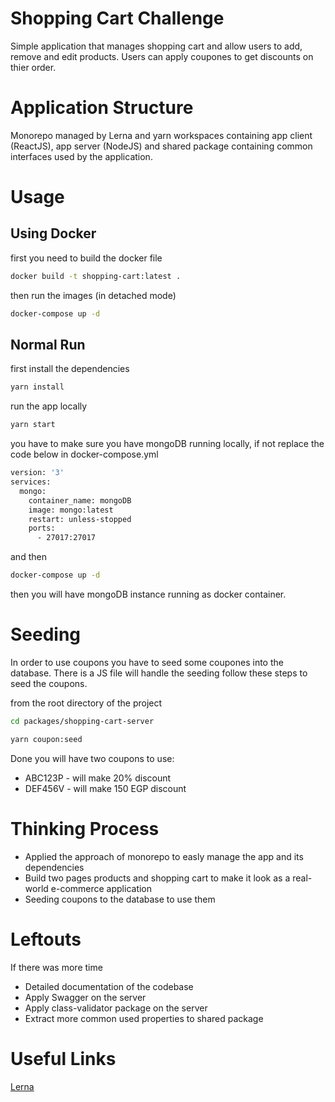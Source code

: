 # Shopping Cart Challenge

Simple application that manages shopping cart and allow users to add, remove and edit products. Users can apply coupones to get discounts on thier order.

# Application Structure

Monorepo managed by Lerna and yarn workspaces containing app client (ReactJS), app server (NodeJS) and shared package containing common interfaces used by the application.

# Usage

## Using Docker

first you need to build the docker file

```bash
docker build -t shopping-cart:latest .
```

then run the images (in detached mode)

```bash
docker-compose up -d
```

## Normal Run

first install the dependencies

```bash
yarn install
```

run the app locally

```bash
yarn start
```

you have to make sure you have mongoDB running locally, if not replace the code below in docker-compose.yml

```bash
version: '3'
services:
  mongo:
    container_name: mongoDB
    image: mongo:latest
    restart: unless-stopped
    ports:
      - 27017:27017
```

and then

```bash
docker-compose up -d
```

then you will have mongoDB instance running as docker container.

# Seeding

In order to use coupons you have to seed some coupones into the database. There is a JS file will handle the seeding follow these steps to seed the coupons.

from the root directory of the project

```bash
cd packages/shopping-cart-server

yarn coupon:seed
```

Done you will have two coupons to use:

- ABC123P - will make 20% discount
- DEF456V - will make 150 EGP discount

# Thinking Process

- Applied the approach of monorepo to easly manage the app and its dependencies
- Build two pages products and shopping cart to make it look as a real-world e-commerce application
- Seeding coupons to the database to use them

# Leftouts

If there was more time

- Detailed documentation of the codebase
- Apply Swagger on the server
- Apply class-validator package on the server
- Extract more common used properties to shared package

# Useful Links

[Lerna](https://lerna.js.org/)
